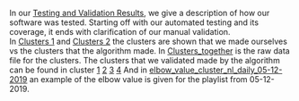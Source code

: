 In our [Testing and Validation Results](https://gitlab.ewi.tudelft.nl/ewi3615tu/2019-2020/data/ewi3615tu-ds10/ewi3615tu-ds10/blob/master/Documentation%20set/Test%20and%20validation%20results/Testing%20and%20validation%20results.md), we give a description of how our software was tested. Starting off with our automated testing and its coverage, it ends with clarification of our manual validation.     
In [Clusters 1](https://gitlab.ewi.tudelft.nl/ewi3615tu/2019-2020/data/ewi3615tu-ds10/ewi3615tu-ds10/blob/master/Documentation%20set/Test%20and%20validation%20results/Clusters_1.png) and [Clusters 2](https://gitlab.ewi.tudelft.nl/ewi3615tu/2019-2020/data/ewi3615tu-ds10/ewi3615tu-ds10/blob/master/Documentation%20set/Test%20and%20validation%20results/Clusters_2.png) the clusters are shown that we made ourselves vs the clusters that the algorithm made. In [Clusters_together](https://gitlab.ewi.tudelft.nl/ewi3615tu/2019-2020/data/ewi3615tu-ds10/ewi3615tu-ds10/blob/master/Documentation%20set/Test%20and%20validation%20results/Clusters_together.xlsx) is the raw data file for the clusters.
The clusters that we validated made by the algorithm can be found in cluster [1](https://gitlab.ewi.tudelft.nl/ewi3615tu/2019-2020/data/ewi3615tu-ds10/ewi3615tu-ds10/blob/master/Documentation%20set/Test%20and%20validation%20results/Clusters_by_spotichart__GB___door_q.xlsx) [2](https://gitlab.ewi.tudelft.nl/ewi3615tu/2019-2020/data/ewi3615tu-ds10/ewi3615tu-ds10/blob/master/Documentation%20set/Test%20and%20validation%20results/Top50_world.JPG) [3](https://gitlab.ewi.tudelft.nl/ewi3615tu/2019-2020/data/ewi3615tu-ds10/ewi3615tu-ds10/blob/master/Documentation%20set/Test%20and%20validation%20results/Cluster_checking.xlsx) [4](https://gitlab.ewi.tudelft.nl/ewi3615tu/2019-2020/data/ewi3615tu-ds10/ewi3615tu-ds10/blob/master/Documentation%20set/Test%20and%20validation%20results/Clusters_by_spotichart__door_q.xlsx)
And in [elbow_value_cluster_nl_daily_05-12-2019](https://gitlab.ewi.tudelft.nl/ewi3615tu/2019-2020/data/ewi3615tu-ds10/ewi3615tu-ds10/blob/master/Documentation%20set/Test%20and%20validation%20results/elbow_value_cluster_nl_daily_05-12-2019.jpg) an example of the elbow value is given for the playlist from 05-12-2019.